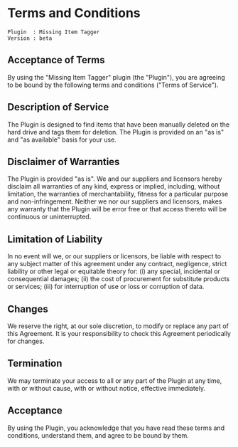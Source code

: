 # Terms and Conditions

```
Plugin  : Missing Item Tagger
Version : beta
```

## Acceptance of Terms

By using the "Missing Item Tagger" plugin (the "Plugin"), you are agreeing to be bound by the following terms and conditions ("Terms of Service").

## Description of Service

The Plugin is designed to find items that have been manually deleted on the hard drive and tags them for deletion. The Plugin is provided on an "as is" and "as available" basis for your use.

## Disclaimer of Warranties

The Plugin is provided "as is". We and our suppliers and licensors hereby disclaim all warranties of any kind, express or implied, including, without limitation, the warranties of merchantability, fitness for a particular purpose and non-infringement. Neither we nor our suppliers and licensors, makes any warranty that the Plugin will be error free or that access thereto will be continuous or uninterrupted.

## Limitation of Liability

In no event will we, or our suppliers or licensors, be liable with respect to any subject matter of this agreement under any contract, negligence, strict liability or other legal or equitable theory for: (i) any special, incidental or consequential damages; (ii) the cost of procurement for substitute products or services; (iii) for interruption of use or loss or corruption of data.

## Changes

We reserve the right, at our sole discretion, to modify or replace any part of this Agreement. It is your responsibility to check this Agreement periodically for changes.

## Termination

We may terminate your access to all or any part of the Plugin at any time, with or without cause, with or without notice, effective immediately.

## Acceptance

By using the Plugin, you acknowledge that you have read these terms and conditions, understand them, and agree to be bound by them.